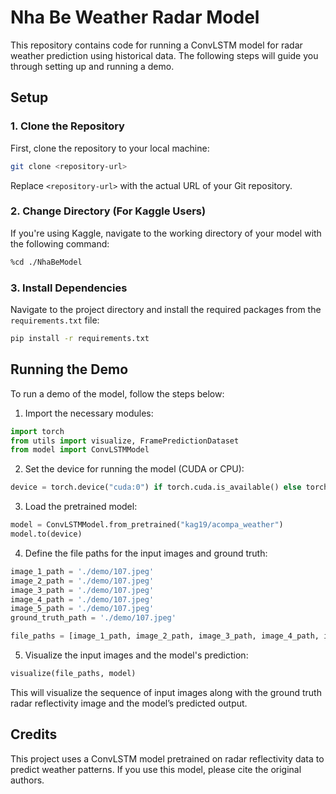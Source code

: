 
# Nha Be Weather Radar Model

This repository contains code for running a ConvLSTM model for radar weather prediction using historical data. The following steps will guide you through setting up and running a demo.

## Setup

### 1. Clone the Repository

First, clone the repository to your local machine:

```bash
git clone <repository-url>
```

Replace `<repository-url>` with the actual URL of your Git repository.


### 2. Change Directory (For Kaggle Users)

If you're using Kaggle, navigate to the working directory of your model with the following command:

```bash
%cd ./NhaBeModel
```

### 3. Install Dependencies

Navigate to the project directory and install the required packages from the `requirements.txt` file:

```bash
pip install -r requirements.txt
```


## Running the Demo

To run a demo of the model, follow the steps below:

1. Import the necessary modules:

```python
import torch
from utils import visualize, FramePredictionDataset
from model import ConvLSTMModel
```

2. Set the device for running the model (CUDA or CPU):

```python
device = torch.device("cuda:0") if torch.cuda.is_available() else torch.device("cpu")
```

3. Load the pretrained model:

```python
model = ConvLSTMModel.from_pretrained("kag19/acompa_weather")
model.to(device)
```

4. Define the file paths for the input images and ground truth:

```python
image_1_path = './demo/107.jpeg'
image_2_path = './demo/107.jpeg'
image_3_path = './demo/107.jpeg'
image_4_path = './demo/107.jpeg'
image_5_path = './demo/107.jpeg'
ground_truth_path = './demo/107.jpeg'

file_paths = [image_1_path, image_2_path, image_3_path, image_4_path, image_5_path, ground_truth_path]
```

5. Visualize the input images and the model's prediction:

```python
visualize(file_paths, model)
```

This will visualize the sequence of input images along with the ground truth radar reflectivity image and the model’s predicted output.

## Credits

This project uses a ConvLSTM model pretrained on radar reflectivity data to predict weather patterns. If you use this model, please cite the original authors.

